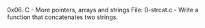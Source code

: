 0x06. C - More pointers, arrays and strings
File: 0-strcat.c - Write a function that concatenates two strings.
